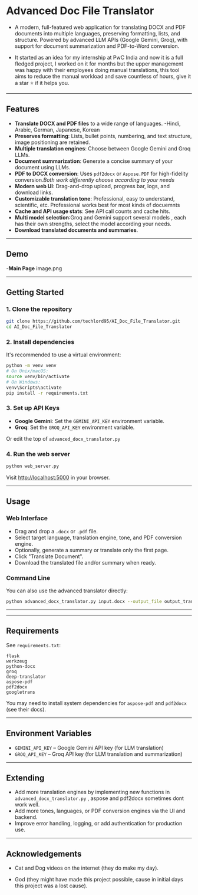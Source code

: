 # Advanced Doc File Translator

- A modern, full-featured web application for translating DOCX and PDF documents into multiple languages, preserving formatting, lists, and structure. Powered by advanced LLM APIs (Google Gemini, Groq), with support for document summarization and PDF-to-Word conversion.

- It started as an idea for my internship at PwC India and now it is a full fledged project, I worked on it for months but the upper management was happy with their employees doing manual translations, this tool aims to reduce the manual workload and save countless of hours, give it a star ⭐ if it helps you.

---

## Features

- **Translate DOCX and PDF files** to a wide range of languages. -Hindi, Arabic, German, Japanese, Korean
- **Preserves formatting**: Lists, bullet points, numbering, and text structure, image positioning are retained.
- **Multiple translation engines**: Choose between Google Gemini and Groq LLMs.
- **Document summarization**: Generate a concise summary of your document using LLMs.
- **PDF to DOCX conversion**: Uses `pdf2docx` or `Aspose.PDF` for high-fidelity conversion.*Both work differently choose according to your needs*
- **Modern web UI**: Drag-and-drop upload, progress bar, logs, and download links.
- **Customizable translation tone**: Professional, easy to understand, scientific, etc. Professional works best for most kinds of docuemnts
- **Cache and API usage stats**: See API call counts and cache hits.
- **Multi model selection**:Groq and Gemini support several models , each has their own strengths, select the model according your needs.
- **Download translated documents and summaries**.

---

## Demo

<!-- ![screenshot or gif here, if available] -->
-**Main Page**
image.png


---

## Getting Started

### 1. Clone the repository

```bash
git clone https://github.com/techlord95/AI_Doc_File_Translator.git
cd AI_Doc_File_Translator
```

### 2. Install dependencies

It's recommended to use a virtual environment:

```bash
python -m venv venv
# On Unix/macOS:
source venv/bin/activate
# On Windows:
venv\Scripts\activate
pip install -r requirements.txt
```

### 3. Set up API Keys

- **Google Gemini**: Set the `GEMINI_API_KEY` environment variable.
- **Groq**: Set the `GROQ_API_KEY` environment variable.



Or edit the top of `advanced_docx_translator.py`

### 4. Run the web server

```bash
python web_server.py
```

Visit [http://localhost:5000](http://localhost:5000) in your browser.

---

## Usage


### Web Interface

- Drag and drop a `.docx` or `.pdf` file.
- Select target language, translation engine, tone, and PDF conversion engine.
- Optionally, generate a summary or translate only the first page.
- Click "Translate Document".
- Download the translated file and/or summary when ready.

### Command Line

You can also use the advanced translator directly:

```bash
python advanced_docx_translator.py input.docx --output_file output_translated.docx --target_language fr --engine gemini
```

---



---

## Requirements

See `requirements.txt`:

```
flask
werkzeug
python-docx
groq
deep-translator
aspose-pdf
pdf2docx
googletrans
```

You may need to install system dependencies for `aspose-pdf` and `pdf2docx` (see their docs).

---

## Environment Variables

- `GEMINI_API_KEY` – Google Gemini API key (for LLM translation)
- `GROQ_API_KEY` – Groq API key (for LLM translation and summarization)

---

## Extending

- Add more translation engines by implementing new functions in `advanced_docx_translator.py` , aspose and pdf2docx sometimes dont work well.
- Add more tones, languages, or PDF conversion engines via the UI and backend.
- Improve error handling, logging, or add authentication for production use.

---



## Acknowledgements

- Cat and Dog videos on the internet (they do make my day).

- God (they might have made this project possible, cause in initial days this project was a lost cause).
